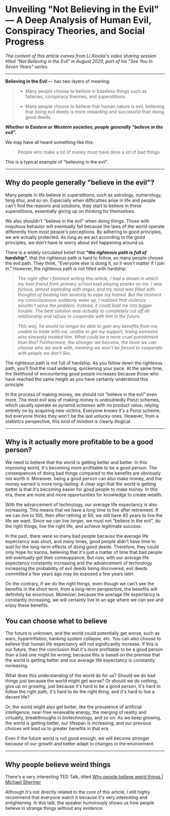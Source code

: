 # Unveiling "Not Believing in the Evil" — A Deep Analysis of Human Evil, Conspiracy Theories, and Social Progress

*The content of this article comes from Li Xiaolai's video sharing session titled "Not Believing in the Evil" in August 2020, part of his "See You In Seven Years" series.*

---

**Believing in the Evil** — has two layers of meaning:

> * Many people choose to believe in baseless things such as fallacies, conspiracy theories, and superstitions.
>
> * Many people choose to believe that human nature is evil, believing that doing evil deeds is more rewarding and successful than doing good deeds.
>
***Whether in Eastern or Western societies, people generally "believe in the evil".***

We may have all heard something like this:

> People who make a lot of money must have done a lot of bad things.

This is a typical example of "believing in the evil".

---

## Why do people generally "believe in the evil"?

Many people in life believe in superstitions, such as astrology, numerology, feng shui, and so on. Especially when difficulties arise in life and people can't find the reasons and solutions, they start to believe in these superstitions, essentially giving up on thinking for themselves.

We also shouldn't "believe in the evil" when doing things. Those with iniquitous behavior will eventually fail because the laws of the world operate differently from most people's perceptions. By adhering to good principles, we are actually protected. As long as we act according to the good principles, we don't have to worry about evil happening around us.

There is a widely circulated belief that ***"the righteous path is full of hardship"***, that the righteous path is hard to follow, so many people choose the evil path. They think, "Everyone else is doing it, so it won't matter if I join in." However, the righteous path is not filled with hardship.

> *The night after I finished writing this article, I had a dream in which my best friend from primary school kept playing pranks on me. I was furious, almost exploding with anger, and my mind was filled with thoughts of beating him severely to ease my hatred. But the moment my consciousness suddenly woke up, I realized that violence wouldn't solve the problem. Instead, it could lead me into bigger trouble. The best solution was actually to completely cut off all relationship and refuse to cooperate with him in the future.*
>
> *This way, he would no longer be able to gain any benefits from me, unable to trade with me, unable to get my support, losing someone who sincerely treated him. What could be a more cruel punishment than this? Furthermore, the stronger we become, the more we can choose who we work with, meaning we won't be forced to cooperate with people we don't like.*

The righteous path is not full of hardship. As you follow down the righteous path, you'll find the road widening, quickening your pace. At the same time, the likelihood of encountering good people increases because those who have reached the same height as you have certainly understood this principle.

In the process of making money, we should not "believe in the evil" even more. The most evil way of making money is undoubtedly Ponzi schemes, which usually operate as pyramid schemes with no product value, relying entirely on by acquiring new victims. Everyone knows it's a Ponzi scheme, but everyone thinks they won't be the last unlucky ones. However, from a statistics perspective, this kind of mindset is clearly illogical.

---

## Why is it actually more profitable to be a good person?

We need to believe that the world is getting better and better. In this improving world, it's becoming more profitable to be a good person. The consequences of doing bad things compared to the benefits are obviously not worth it. Moreover, being a good person can also make money, and the money earned is more long-lasting. A clear sign that the world is getting better is that it's becoming easier for good people to make money. In this era, there are more and more opportunities for knowledge to create wealth.

With the advancement of technology, our average life expectancy is also increasing. This means that we have a long time to live after retirement. If we can live to 100, then after retiring at 60, we still have 40 years to live the life we want. Since we can live longer, we must not "believe in the evil", do the right things, live the right life, and achieve legitimate success.

In the past, there were so many bad people because the average life expectancy was short, and many times, good people didn't have time to wait for the long-term effects of doing good deeds. Therefore, they could only hope for karma, believing that it's just a matter of time that bad people will eventually get their comeuppance. But now, with our average life expectancy constantly increasing and the advancement of technology increasing the probability of evil deeds being discovered, evil deeds committed a few years ago may be exposed a few years later.

On the contrary, if we do the right things, even though we can't see the benefits in the short term, from a long-term perspective, the benefits will definitely be enormous. Moreover, because the average life expectancy is constantly increasing, we will certainly live to an age where we can see and enjoy these benefits.

## You can choose what to believe

The future is unknown, and the world could potentially get worse, such as wars, hyperinflation, banking system collapse, etc. You can also choose to believe that human life expectancy will not significantly increase. If this is our future, then the conclusion that it's more profitable to be a good person than a bad one might be wrong, because this is based on the premise that the world is getting better and our average life expectancy is constantly increasing.

What does this understanding of the world do for us? Should we do bad things just because the world might get worse? Or should we do nothing, give up on growing, just because it's hard to be a good person, it's hard to follow the right path, it's hard to do the right thing, and it's hard to live a decent life?

Or, the world might also get better, like the prevalence of artificial intelligence, near-free renewable energy, the merging of reality and virtuality, breakthroughs in biotechnology, and so on. As we keep growing, the world is getting better, our lifespan is increasing, and our previous choices will lead us to greater benefits in that era.

Even if the future world is not good enough, we will become stronger because of our growth and better adapt to changes in the environment.

---

## Why people believe weird things

There's a very interesting TED Talk, titled [Why people believe weird things | Michael Shermer](https://www.youtube.com/watch?v=8T_jwq9ph8k)

Although it's not directly related to the core of this article, I still highly recommend that everyone watch it because it's very interesting and enlightening. In this talk, the speaker humorously shows us how people believe in strange things without any evidence.
